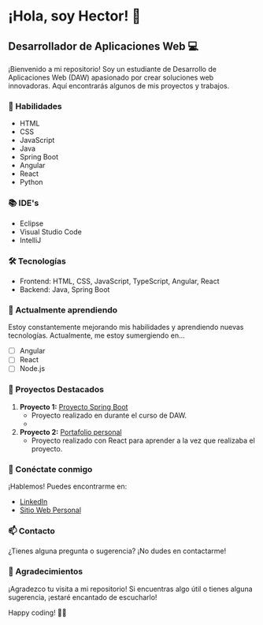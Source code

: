 # ¡Hola, soy Hector! 👋

## Desarrollador de Aplicaciones Web 💻

¡Bienvenido a mi repositorio! Soy un estudiante de Desarrollo de Aplicaciones Web (DAW) apasionado por crear soluciones web innovadoras. Aquí encontrarás algunos de mis proyectos y trabajos.

### 🚀 Habilidades

- HTML
- CSS
- JavaScript
- Java
- Spring Boot
- Angular
- React
- Python

### 📚 IDE's
- Eclipse
- Visual Studio Code
- IntelliJ

### 🛠️ Tecnologías

- Frontend: HTML, CSS, JavaScript, TypeScript, Angular, React
- Backend: Java, Spring Boot

### 🌱 Actualmente aprendiendo

Estoy constantemente mejorando mis habilidades y aprendiendo nuevas tecnologías. Actualmente, me estoy sumergiendo en...

- [ ] Angular
- [ ] React
- [ ] Node.js

### 📂 Proyectos Destacados

1. **Proyecto 1:** [Proyecto Spring Boot](https://github.com/Haktor23/ActividadDWES_futbol_mysql)
   - Proyecto realizado en durante el curso de DAW.
   - 
1. **Proyecto 2:** [Portafolio personal]([https://github.com/Haktor23/ActividadDWES_futbol_mysql](https://github.com/Haktor23/Portafolio_Personal))
   - Proyecto realizado con React para aprender a la vez que realizaba el proyecto.


### 🤝 Conéctate conmigo

¡Hablemos! Puedes encontrarme en:

- [LinkedIn]([enlace_a_tu_linkedin](https://www.linkedin.com/in/hector-burgos-mart%C3%AD-39ab182b0/))
- [Sitio Web Personal]([enlace_a_tu_sitio_web](https://hectorbm-portfolio.vercel.app/))

### 📫 Contacto

¿Tienes alguna pregunta o sugerencia? ¡No dudes en contactarme!

### 🙏 Agradecimientos

¡Agradezco tu visita a mi repositorio! Si encuentras algo útil o tienes alguna sugerencia, ¡estaré encantado de escucharlo!

Happy coding! 👨‍💻
